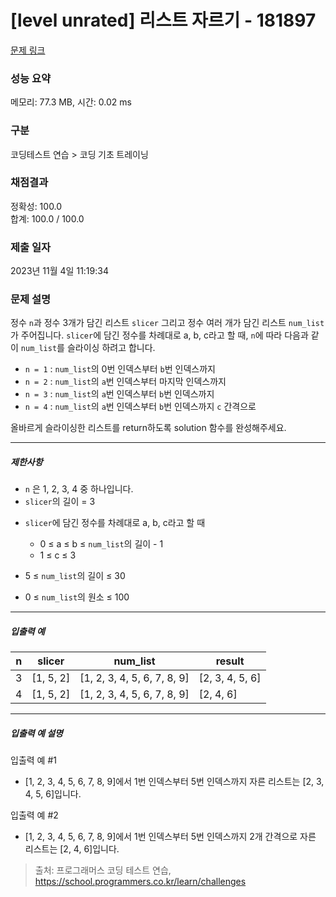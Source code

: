 # [level unrated] 리스트 자르기 - 181897 

[문제 링크](https://school.programmers.co.kr/learn/courses/30/lessons/181897) 

### 성능 요약

메모리: 77.3 MB, 시간: 0.02 ms

### 구분

코딩테스트 연습 > 코딩 기초 트레이닝

### 채점결과

정확성: 100.0<br/>합계: 100.0 / 100.0

### 제출 일자

2023년 11월 4일 11:19:34

### 문제 설명

<p>정수 <code>n</code>과 정수 3개가 담긴 리스트 <code>slicer</code> 그리고 정수 여러 개가 담긴 리스트 <code>num_list</code>가 주어집니다. <code>slicer</code>에 담긴 정수를 차례대로 a, b, c라고 할 때, <code>n</code>에 따라 다음과 같이 <code>num_list</code>를 슬라이싱 하려고 합니다.</p>

<ul>
<li><code>n = 1</code> : <code>num_list</code>의 0번 인덱스부터 <code>b</code>번 인덱스까지</li>
<li><code>n = 2</code> : <code>num_list</code>의 <code>a</code>번 인덱스부터 마지막 인덱스까지</li>
<li><code>n = 3</code> : <code>num_list</code>의 <code>a</code>번 인덱스부터 <code>b</code>번 인덱스까지</li>
<li><code>n = 4</code> : <code>num_list</code>의 <code>a</code>번 인덱스부터 <code>b</code>번 인덱스까지 <code>c</code> 간격으로</li>
</ul>

<p>올바르게 슬라이싱한 리스트를 return하도록 solution 함수를 완성해주세요.</p>

<hr>

<h5>제한사항</h5>

<ul>
<li><code>n</code> 은 1, 2, 3, 4 중 하나입니다.</li>
<li><code>slicer</code>의 길이 = 3</li>
<li><p><code>slicer</code>에 담긴 정수를 차례대로 a, b, c라고 할 때</p>

<ul>
<li>0 ≤ a ≤ b ≤ <code>num_list</code>의 길이 - 1 </li>
<li>1 ≤ c ≤ 3</li>
</ul></li>
<li><p>5 ≤ <code>num_list</code>의 길이 ≤ 30</p></li>
<li><p>0 ≤ <code>num_list</code>의 원소 ≤ 100</p></li>
</ul>

<hr>

<h5>입출력 예</h5>
<table class="table">
        <thead><tr>
<th>n</th>
<th>slicer</th>
<th>num_list</th>
<th>result</th>
</tr>
</thead>
        <tbody><tr>
<td>3</td>
<td>[1, 5, 2]</td>
<td>[1, 2, 3, 4, 5, 6, 7, 8, 9]</td>
<td>[2, 3, 4, 5, 6]</td>
</tr>
<tr>
<td>4</td>
<td>[1, 5, 2]</td>
<td>[1, 2, 3, 4, 5, 6, 7, 8, 9]</td>
<td>[2, 4, 6]</td>
</tr>
</tbody>
      </table>
<hr>

<h5>입출력 예 설명</h5>

<p>입출력 예 #1</p>

<ul>
<li>[1, 2, 3, 4, 5, 6, 7, 8, 9]에서 1번 인덱스부터 5번 인덱스까지 자른 리스트는 [2, 3, 4, 5, 6]입니다.</li>
</ul>

<p>입출력 예 #2</p>

<ul>
<li>[1, 2, 3, 4, 5, 6, 7, 8, 9]에서 1번 인덱스부터 5번 인덱스까지 2개 간격으로 자른 리스트는 [2, 4, 6]입니다.</li>
</ul>


> 출처: 프로그래머스 코딩 테스트 연습, https://school.programmers.co.kr/learn/challenges